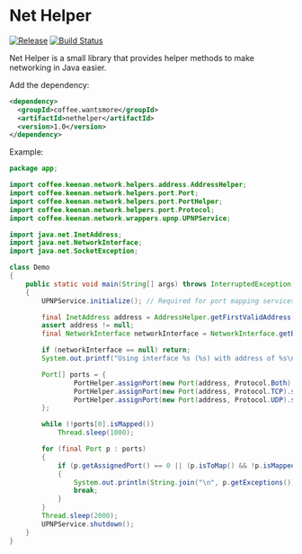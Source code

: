 # Net Helper

[![Release](https://jitpack.io/v/xorith/nethelper.svg)](https://jitpack.io/#xorith/nethelper)
[![Build Status](https://travis-ci.org/xorith/nethelper.svg?branch=master)](https://travis-ci.org/xorith/nethelper)

Net Helper is a small library that provides helper methods to make networking in Java easier.


Add the dependency:
```xml
<dependency>
  <groupId>coffee.wantsmore</groupId>
  <artifactId>nethelper</artifactId>
  <version>1.0</version>
</dependency>
```

Example:
```java
package app;

import coffee.keenan.network.helpers.address.AddressHelper;
import coffee.keenan.network.helpers.port.Port;
import coffee.keenan.network.helpers.port.PortHelper;
import coffee.keenan.network.helpers.port.Protocol;
import coffee.keenan.network.wrappers.upnp.UPNPService;

import java.net.InetAddress;
import java.net.NetworkInterface;
import java.net.SocketException;

class Demo
{
    public static void main(String[] args) throws InterruptedException, SocketException
    {
        UPNPService.initialize(); // Required for port mapping services

        final InetAddress address = AddressHelper.getFirstValidAddress(); // Defaults to IPv4 w/ Internet access
        assert address != null;
        final NetworkInterface networkInterface = NetworkInterface.getByInetAddress(address);

        if (networkInterface == null) return;
        System.out.printf("Using interface %s (%s) with address of %s\n", networkInterface.getDisplayName(), networkInterface.getName(), address);

        Port[] ports = {
                PortHelper.assignPort(new Port(address, Protocol.Both).setDescription("Steam Authentication").addPort(8766).toMap()),
                PortHelper.assignPort(new Port(address, Protocol.TCP).setDescription("Wurm Unlimited").addPortRange(3724, 4724).toMap()),
                PortHelper.assignPort(new Port(address, Protocol.UDP).setDescription("Steam Queries").addPortRange(27016, 27030).toMap()),
        };

        while (!ports[0].isMapped())
            Thread.sleep(1000);

        for (final Port p : ports)
        {
            if (p.getAssignedPort() == 0 || (p.isToMap() && !p.isMapped()))
            {
                System.out.println(String.join("\n", p.getExceptions()));
                break;
            }
        }
        Thread.sleep(2000);
        UPNPService.shutdown();
    }
}
```